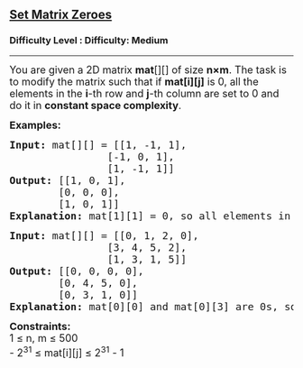 <h2><a href="https://www.geeksforgeeks.org/problems/set-matrix-zeroes/1?page=2&difficulty=Medium&status=unsolved,attempted&sortBy=accuracy">Set Matrix Zeroes</a></h2><h3>Difficulty Level : Difficulty: Medium</h3><hr><div class="problems_problem_content__Xm_eO"><p><span style="font-size: 18px;">You are given a 2D matrix <strong>mat</strong>[][] of size </span><span style="font-size: 18px;"><strong>n×m</strong>.&nbsp;</span><span style="font-size: 18px;">The task is to modify the matrix such that if <strong>mat[i][j]</strong> is 0, all the elements in the&nbsp;</span><span style="font-size: 18px;"><strong>i</strong>-th row and </span><span style="font-size: 18px;"><strong>j</strong>-th column are set to 0 </span><span style="font-size: 18px;">and do it in <strong>constant space complexity</strong>.</span></p>
<p><span style="font-size: 18px;"><strong>Examples:</strong></span></p>
<pre><span style="font-size: 18px;"><strong style="font-size: 18px;">Input: </strong><span style="font-size: 18px;">mat[][] = [[1, -1, 1],
                [-1, 0, 1],
                [1, -1, 1]]
</span><strong style="font-size: 18px;">Output:</strong><span style="font-size: 18px;"> [[1, 0, 1],
        [0, 0, 0],
        [1, 0, 1]]
</span><strong style="font-size: 18px;">Explanation:</strong><span style="font-size: 18px;"> </span></span><span style="font-size: 18px;">mat[1][1] = 0, so all elements in row 1 and column 1 are updated to zeroes.</span></pre>
<pre><span style="font-size: 18px;"><strong style="font-size: 18px;">Input: </strong><span style="font-size: 18px;">mat[][] = [[0, 1, 2, 0],
                [3, 4, 5, 2],
                [1, 3, 1, 5]]
</span><strong style="font-size: 18px;">Output:</strong><span style="font-size: 18px;"> [[0, 0, 0, 0],
        [0, 4, 5, 0],
        [0, 3, 1, 0]]
</span><strong style="font-size: 18px;">Explanation:</strong><span style="font-size: 18px;"> </span></span><span style="font-size: 18px;">mat[0][0] and mat[0][3] are 0s, so all elements in row 0, column 0 and column 3 are updated to zeroes.</span></pre>
<p><span style="font-size: 18px;"><strong>Constraints:</strong><br>1 ≤ n, </span><span style="font-size: 18px;">m</span><span style="font-size: 18px;"> ≤ 500</span><sup><br></sup><span style="font-size: 18px;">- 2<sup>31</sup> ≤ mat[i][j] ≤ 2<sup>31</sup> - 1</span></p></div>